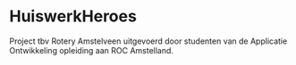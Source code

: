 # HuiswerkHeroes

Project tbv Rotery Amstelveen uitgevoerd door studenten van de Applicatie Ontwikkeling opleiding aan ROC Amstelland.  
